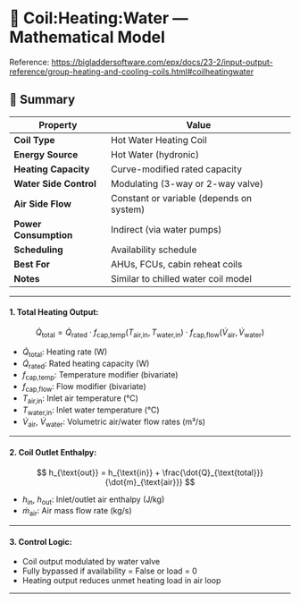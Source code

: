 # 📘 Coil:Heating:Water — Mathematical Model

Reference: https://bigladdersoftware.com/epx/docs/23-2/input-output-reference/group-heating-and-cooling-coils.html#coilheatingwater

## 📌 Summary

| Property                   | Value                                         |
|----------------------------|-----------------------------------------------|
| **Coil Type**              | Hot Water Heating Coil                        |
| **Energy Source**          | Hot Water (hydronic)                          |
| **Heating Capacity**       | Curve-modified rated capacity                 |
| **Water Side Control**     | Modulating (3-way or 2-way valve)             |
| **Air Side Flow**          | Constant or variable (depends on system)      |
| **Power Consumption**      | Indirect (via water pumps)                    |
| **Scheduling**             | Availability schedule                         |
| **Best For**               | AHUs, FCUs, cabin reheat coils                |
| **Notes**                  | Similar to chilled water coil model           |

---

#### 1. Total Heating Output:

$$
\dot{Q}_{\text{total}} = \dot{Q}_{\text{rated}} \cdot f_{\text{cap,temp}}(T_{\text{air,in}}, T_{\text{water,in}}) \cdot f_{\text{cap,flow}}(\dot{V}_{\text{air}}, \dot{V}_{\text{water}})
$$

- $\dot{Q}_{\text{total}}$: Heating rate (W)  
- $\dot{Q}_{\text{rated}}$: Rated heating capacity (W)  
- $f_{\text{cap,temp}}$: Temperature modifier (bivariate)  
- $f_{\text{cap,flow}}$: Flow modifier (bivariate)  
- $T_{\text{air,in}}$: Inlet air temperature (°C)  
- $T_{\text{water,in}}$: Inlet water temperature (°C)  
- $\dot{V}_{\text{air}}$, $\dot{V}_{\text{water}}$: Volumetric air/water flow rates (m³/s)

---

#### 2. Coil Outlet Enthalpy:

$$
h_{\text{out}} = h_{\text{in}} + \frac{\dot{Q}_{\text{total}}}{\dot{m}_{\text{air}}}
$$

- $h_{\text{in}}$, $h_{\text{out}}$: Inlet/outlet air enthalpy (J/kg)  
- $\dot{m}_{\text{air}}$: Air mass flow rate (kg/s)

---

#### 3. Control Logic:

- Coil output modulated by water valve  
- Fully bypassed if availability = False or load = 0  
- Heating output reduces unmet heating load in air loop

---
